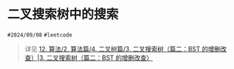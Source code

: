
# 二叉搜索树中的搜索


`#2024/09/08`  `#leetcode` 

> 详见 [12. 算法/2. 算法篇/4. 二叉树篇/3. 二叉搜索树（篇二：BST 的增删改查）|3. 二叉搜索树（篇二：BST 的增删改查）](/post/2ba99692d39d5826917c9e111304995b.html#12-算法/2-算法篇/4-二叉树篇/3-二叉搜索树（篇二BST-的增删改查）|3-二叉搜索树（篇二：BST-的增删改查）)

